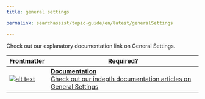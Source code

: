 ```yaml
---
title: general settings

permalink: searchassist/topic-guide/en/latest/generalSettings

---
```

<!--#### Topic Guide
###### General Settings-->

  Check out our explanatory documentation link on General Settings.


<a class="doc-link" target="_blank" href="https://docs.kore.ai/searchassist/administration/general-settings-2/">
 

| Frontmatter | Required? |
|-------------|-------------|
| ![alt text](images/SA_Documentation.svg "Title") | **Documentation**  <br /> Check out our indepth documentation articles on General Settings | 


</a>
